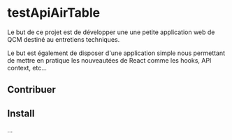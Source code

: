 # testApiAirTable

Le but de ce projet est de développer une une petite application web de QCM destiné au entretiens techniques.

Le but est également de disposer d'une application simple nous permettant de mettre en pratique les nouveautées de React comme les hooks, API context, etc...

## Contribuer

## Install

...

